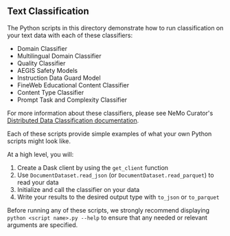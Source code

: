 ## Text Classification

The Python scripts in this directory demonstrate how to run classification on your text data with each of these classifiers:

- Domain Classifier
- Multilingual Domain Classifier
- Quality Classifier
- AEGIS Safety Models
- Instruction Data Guard Model
- FineWeb Educational Content Classifier
- Content Type Classifier
- Prompt Task and Complexity Classifier

For more information about these classifiers, please see NeMo Curator's [Distributed Data Classification documentation](https://docs.nvidia.com/nemo-framework/user-guide/latest/datacuration/distributeddataclassification.html).

Each of these scripts provide simple examples of what your own Python scripts might look like.

At a high level, you will:

1. Create a Dask client by using the `get_client` function
2. Use `DocumentDataset.read_json` (or `DocumentDataset.read_parquet`) to read your data
3. Initialize and call the classifier on your data
4. Write your results to the desired output type with `to_json` or `to_parquet`

Before running any of these scripts, we strongly recommend displaying `python <script name>.py --help` to ensure that any needed or relevant arguments are specified.
